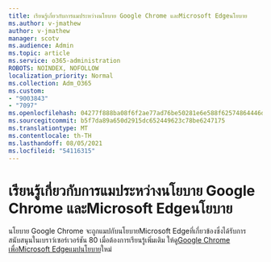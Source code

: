 ```yaml
---
title: เรียนรู้เกี่ยวกับการแมประหว่างนโยบาย Google Chrome และMicrosoft Edgeนโยบาย
ms.author: v-jmathew
author: v-jmathew
manager: scotv
ms.audience: Admin
ms.topic: article
ms.service: o365-administration
ROBOTS: NOINDEX, NOFOLLOW
localization_priority: Normal
ms.collection: Adm_O365
ms.custom:
- "9003843"
- "7097"
ms.openlocfilehash: 04277f888ba08f6f2ae77ad76be50281e6e588f62574864446d0d62de6e0401b
ms.sourcegitcommit: b5f7da89a650d2915dc652449623c78be6247175
ms.translationtype: MT
ms.contentlocale: th-TH
ms.lasthandoff: 08/05/2021
ms.locfileid: "54116315"
---
```

# <a name="learn-about-mapping-between-google-chrome-policies-and-microsoft-edge-policies"></a>เรียนรู้เกี่ยวกับการแมประหว่างนโยบาย Google Chrome และMicrosoft Edgeนโยบาย

นโยบาย Google Chrome จะถูกแมปกับนโยบายMicrosoft Edgeที่เกี่ยวข้องซึ่งได้รับการสนับสนุนในเบราว์เซอร์เวอร์ชัน 80 เมื่อต้องการเรียนรู้เพิ่มเติม ให้ดู[Google Chrome เพื่อMicrosoft Edgeแมปนโยบาย](https://go.microsoft.com/fwlink/?linkid=2141933)ใหม่
